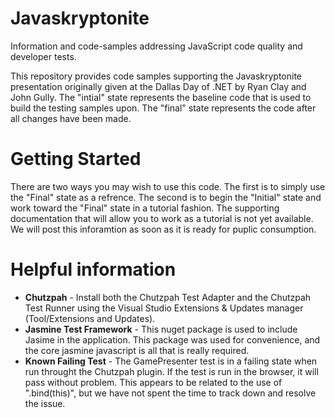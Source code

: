 Javaskryptonite
===============

Information and code-samples addressing JavaScript code quality and developer tests.

This repository provides code samples supporting the Javaskryptonite presentation originally given at the Dallas Day of .NET by Ryan Clay and John Gully.  The "intial" state represents the baseline code that is used to build the testing samples upon.  The "final" state represents the code after all changes have been made.

Getting Started
===============
There are two ways you may wish to use this code. The first is to simply use the "Final" state as a refrence.  The second is to begin the "Initial" state and work toward the "Final" state in a tutorial fashion.  The supporting documentation that will allow you to work as a tutorial is not yet available.  We will post this inforamtion as soon as it is ready for puplic consumption.

Helpful information
===================
* **Chutzpah** - Install both the Chutzpah Test Adapter and the Chutzpah Test Runner using the Visual Studio Extensions & Updates manager (Tool/Extensions and Updates).
* **Jasmine Test Framework** - This nuget package is used to include Jasime in the application.  This package was used for convenience, and the core jasmine javascript is all that is really required.
* **Known Failing Test** - The GamePresenter test is in a failing state when run throught the Chutzpah plugin.  If the test is run in the browser, it will pass without problem.  This appears to be related to the use of ".bind(this)", but we have not spent the time to track down and resolve the issue.
